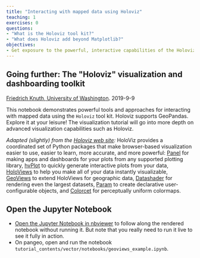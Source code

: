 ```yaml
---
title: "Interacting with mapped data using Holoviz"
teaching: 1
exercises: 0
questions:
- "What is the Holoviz tool kit?"
- "What does Holoviz add beyond Matplotlib?"
objectives:
- Get exposure to the powerful, interactive capabilities of the Holoviz visualization and data exploration ecosystem.
---
```


## Going further: The "Holoviz" visualization and dashboarding toolkit
[Friedrich Knuth, University of Washington](https://github.com/friedrichknuth/). 2019-9-9

This notebook demonstrates powerful tools and approaches for interacting with mapped data using the `Holoviz` tool kit. Holoviz supports GeoPandas. Explore it at your leisure! The visualization tutorial will go into more depth on advanced visualization capabilities such as Holoviz.

*Adapted (slightly) from the [Holoviz web site](https://holoviz.org):* HoloViz provides a coordinated set of Python packages that make browser-based visualization easier to use, easier to learn, more accurate, and more powerful: [Panel](https://panel.pyviz.org/) for making apps and dashboards for your plots from any supported plotting library, [hvPlot](https://hvplot.pyviz.org/) to quickly generate interactive plots from your data, [HoloViews](https://holoviews.org/) to help you make all of your data instantly visualizable, [GeoViews](http://geoviews.org/) to extend HoloViews for geographic data, [Datashader](http://datashader.org/) for rendering even the largest datasets, [Param](https://param.pyviz.org/) to create declarative user-configurable objects, and [Colorcet](https://colorcet.pyviz.org/) for perceptually uniform colormaps.

## Open the Jupyter Notebook

- [Open the Jupyter Notebook in nbviewer](http://nbviewer.jupyter.org/github/geohackweek/tutorial_contents/blob/master/vector/notebooks/geoviews_example.ipynb) to follow along the rendered notebook without running it. But note that you really need to run it live to see it fully in action.
- On pangeo, open and run the notebook `tutorial_contents/vector/notebooks/geoviews_example.ipynb`.
